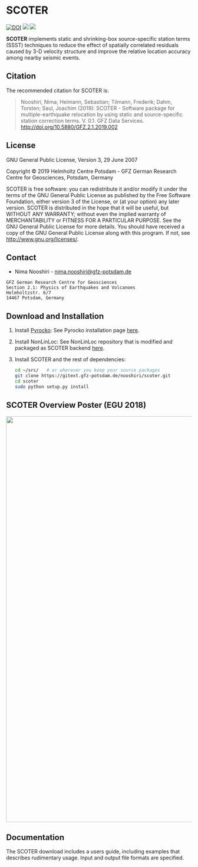 # SCOTER

[![DOI](https://img.shields.io/badge/DOI-10.5880%2FGFZ.2.1.2019.002-blue.svg)](http://doi.org/10.5880/GFZ.2.1.2019.002)
[![](https://img.shields.io/badge/licence-GPL--3.0-orange)](LICENSE)
[![](https://img.shields.io/badge/python-2.7-blue)](https://docs.python.org/2.7/)

**SCOTER** implements static and shrinking-box source-specific station terms
(SSST) techniques to reduce the effect of spatially correlated residuals
caused by 3-D velocity structure and improve the relative location accuracy
among nearby seismic events.

## Citation

The recommended citation for SCOTER is:

>  Nooshiri, Nima; Heimann, Sebastian; Tilmann, Frederik; Dahm, Torsten; Saul, 
Joachim (2019): SCOTER - Software package for multiple-earthquake relocation by 
using static and source-specific station correction terms. V. 0.1. GFZ Data Services. http://doi.org/10.5880/GFZ.2.1.2019.002

## License

GNU General Public License, Version 3, 29 June 2007

Copyright © 2019 Helmholtz Centre Potsdam - GFZ German Research Centre for
Geosciences, Potsdam, Germany

SCOTER is free software: you can redistribute it and/or modify it under the
terms of the GNU General Public License as published by the Free Software
Foundation, either version 3 of the License, or (at your option) any later
version. SCOTER is distributed in the hope that it will be useful, but WITHOUT
ANY WARRANTY; without even the implied warranty of MERCHANTABILITY or FITNESS
FOR A PARTICULAR PURPOSE.  See the GNU General Public License for more details.
You should have received a copy of the GNU General Public License along with
this program. If not, see <http://www.gnu.org/licenses/>.

## Contact
* Nima Nooshiri - nima.nooshiri@gfz-potsdam.de

```
GFZ German Research Centre for Geosciences
Section 2.1: Physics of Earthquakes and Volcanoes
Helmholtzstr. 6/7
14467 Potsdam, Germany
```

## Download and Installation

1. Install [Pyrocko](https://pyrocko.org/):
    See Pyrocko installation page [here](https://pyrocko.org/docs/current/install/).

2. Install NonLinLoc:
    See NonLinLoc repository that is modified and packaged as SCOTER backend [here](https://gitext.gfz-potsdam.de/nooshiri/scoter-nonlinloc.git).

3. Install SCOTER and the rest of dependencies:

    ```bash
    cd ~/src/   # or wherever you keep your source packages
    git clone https://gitext.gfz-potsdam.de/nooshiri/scoter.git
    cd scoter
    sudo python setup.py install
    ```

## SCOTER Overview Poster (EGU 2018)

<p align="center">
  <img src="images/Nooshiri_EGU2018_15263.png" width="1100" />
</p>

## Documentation

The SCOTER download includes a users guide, including examples that describes
rudimentary usage. Input and output file formats are specified.
